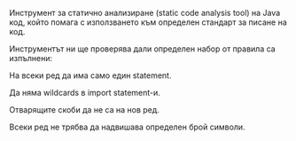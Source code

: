 Инструмент за статично анализиране (static code analysis tool) на Java код, който помага с използването към определен стандарт за писане на код.

Инструментът ни ще проверява дали определен набор от правила са изпълнени:

На всеки ред да има само един statement.

Да няма wildcards в import statement-и.

Отварящите скоби да не са на нов ред.

Всеки ред не трябва да надвишава определен брой символи.

